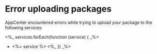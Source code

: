 # Error uploading packages

AppCenter encountered errors while trying to upload your package to the
following services:

<%_ services.forEach(function (service) { _%>
- <%= service %>
<%_ }) _%>
